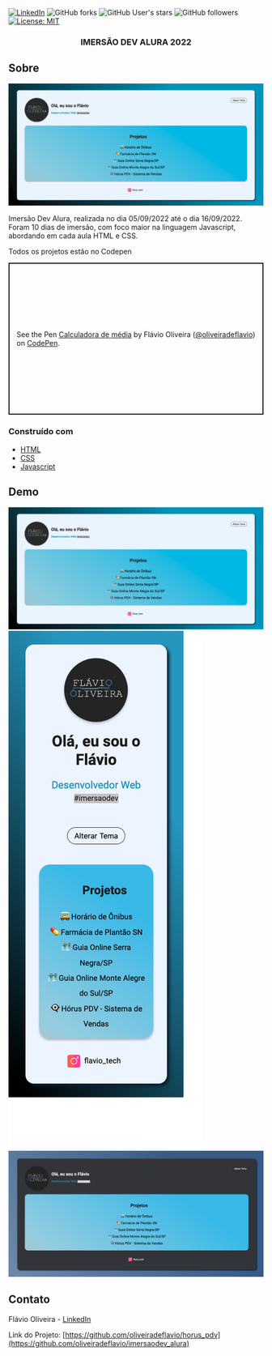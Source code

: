 [![LinkedIn][linkedin-shield]][linkedin-url]
![GitHub forks](https://img.shields.io/github/forks/oliveiradeflavio/imersaodev_alura?style=for-the-badge)
![GitHub User's stars](https://img.shields.io/github/stars/oliveiradeflavio?style=for-the-badge)
![GitHub followers](https://img.shields.io/github/followers/oliveiradeflavio?style=for-the-badge)
[![License: MIT](https://img.shields.io/badge/License-MIT-yellow.svg)](https://github.com/oliveiradeflavio/horus_pdv/blob/main/LICENSE)


<h3 align="center">IMERSÃO DEV ALURA 2022</h3>


<!-- ABOUT THE PROJECT -->
## Sobre 

[![tela inicial][product-screenshot]]()


Imersão Dev Alura, realizada no dia 05/09/2022 até o dia 16/09/2022. Foram 10 dias de imersão, com foco maior na linguagem Javascript, abordando em cada aula HTML e CSS. 

Todos os projetos estão no Codepen

<p class="codepen" data-height="300" data-theme-id="dark" data-default-tab="html,result" data-slug-hash="yLjNMjy" data-user="oliveiradeflavio" style="height: 300px; box-sizing: border-box; display: flex; align-items: center; justify-content: center; border: 2px solid; margin: 1em 0; padding: 1em;">
  <span>See the Pen <a href="https://codepen.io/oliveiradeflavio/pen/yLjNMjy">
  Calculadora de média</a> by Flávio Oliveira (<a href="https://codepen.io/oliveiradeflavio">@oliveiradeflavio</a>)
  on <a href="https://codepen.io">CodePen</a>.</span>
</p>
<script async src="https://cpwebassets.codepen.io/assets/embed/ei.js"></script>

### Construído com

* [HTML](https://www.w3schools.com/html/)
* [CSS](https://www.w3schools.com/css/)
* [Javascript](https://www.javascript.com/)

<!-- USAGE EXAMPLES -->
## Demo

![Web](https://github.com/oliveiradeflavio/imersaodev_alura/blob/main/img/versao_web.png)
![Mobile](https://github.com/oliveiradeflavio/imersaodev_alura/blob/main/img/versao_mobile.png)
![Tema_Dark](https://github.com/oliveiradeflavio/imersaodev_alura/blob/main/img/versao_web_dark.png)


<!-- CONTACT -->
## Contato

Flávio Oliveira - [LinkedIn](https://www.linkedin.com/in/fladoliveira/)

Link do Projeto: [https://github.com/oliveiradeflavio/horus_pdv](https://github.com/oliveiradeflavio/imersaodev_alura)



<!-- MARKDOWN LINKS & IMAGES -->
<!-- https://www.markdownguide.org/basic-syntax/#reference-style-links -->
[linkedin-shield]: https://img.shields.io/badge/-LinkedIn-black.svg?style=for-the-badge&logo=linkedin&colorB=555
[linkedin-url]: https://www.linkedin.com/in/fladoliveira/
[product-screenshot]: https://github.com/oliveiradeflavio/imersaodev_alura/blob/main/img/versao_web.png
